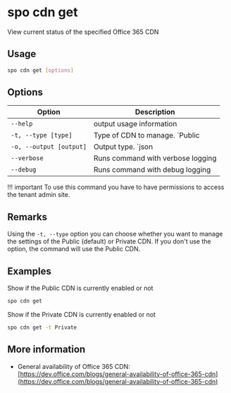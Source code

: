 # spo cdn get

View current status of the specified Office 365 CDN

## Usage

```sh
spo cdn get [options]
```

## Options

Option|Description
------|-----------
`--help`|output usage information
`-t, --type [type]`|Type of CDN to manage. `Public|Private`. Default `Public`
`-o, --output [output]`|Output type. `json|text`. Default `text`
`--verbose`|Runs command with verbose logging
`--debug`|Runs command with debug logging

!!! important
    To use this command you have to have permissions to access the tenant admin site.

## Remarks

Using the `-t, --type` option you can choose whether you want to manage the settings of the Public (default) or Private CDN. If you don't use the option, the command will use the Public CDN.

## Examples

Show if the Public CDN is currently enabled or not

```sh
spo cdn get
```

Show if the Private CDN is currently enabled or not

```sh
spo cdn get -t Private
```

## More information

- General availability of Office 365 CDN: [https://dev.office.com/blogs/general-availability-of-office-365-cdn](https://dev.office.com/blogs/general-availability-of-office-365-cdn)